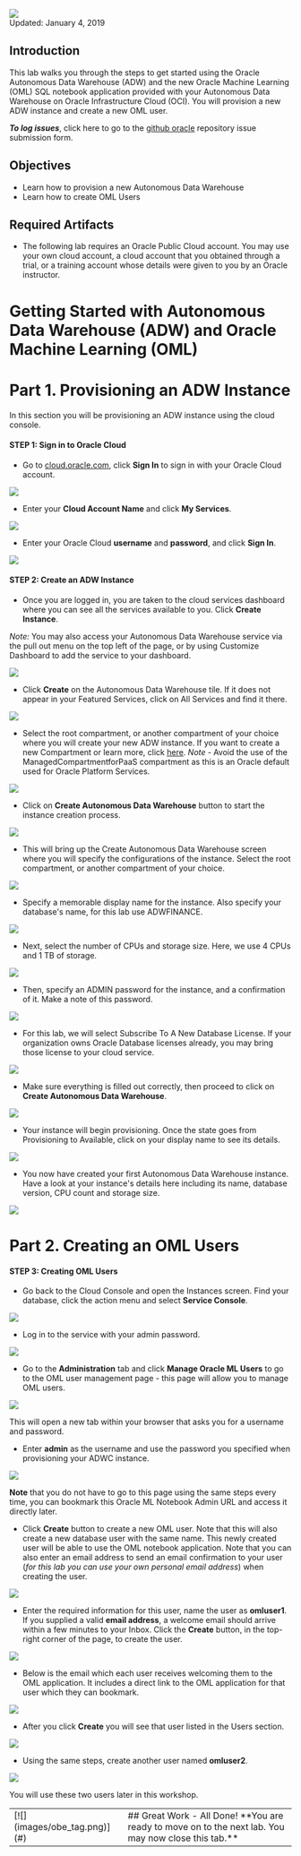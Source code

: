 
![](images/100/Picture100-lab.png)  
Updated: January 4, 2019

## Introduction

This lab walks you through the steps to get started using the Oracle Autonomous Data Warehouse (ADW) and the new Oracle Machine Learning (OML) SQL notebook application provided with your Autonomous Data Warehouse on Oracle Infrastructure Cloud (OCI). You will provision a new ADW instance and create a new OML user.


**_To log issues_**, click here to go to the [github oracle](https://github.com/oracle/learning-library/issues/new) repository issue submission form.

## Objectives
-   Learn how to provision a new Autonomous Data Warehouse
-   Learn how to create OML Users

## Required Artifacts
-   The following lab requires an Oracle Public Cloud account. You may use your own cloud account, a cloud account that you obtained through a trial, or a training account whose details were given to you by an Oracle instructor.


# Getting Started with Autonomous Data Warehouse (ADW) and Oracle Machine Learning (OML)

# Part 1. Provisioning an ADW Instance

In this section you will be provisioning an ADW instance using the cloud console.


#### **STEP 1: Sign in to Oracle Cloud**

-   Go to [cloud.oracle.com](https://cloud.oracle.com), click **Sign In** to sign in with your Oracle Cloud account.

![](./images/100/Picture100-2.png)

-   Enter your **Cloud Account Name** and click **My Services**.

![](./images/100/Picture100-3.jpg)

-   Enter your Oracle Cloud **username** and **password**, and click **Sign In**.

![](./images/100/Picture100-4.png)

#### **STEP 2: Create an ADW Instance**

-   Once you are logged in, you are taken to the cloud services dashboard where you can see all the services available to you. Click **Create Instance**.

*Note:* You may also access your Autonomous Data Warehouse service via the pull out menu on the top left of the page, or by using Customize Dashboard to add the service to your dashboard.

![](./images/100/Picture100-36.JPG)

- Click **Create** on the Autonomous Data Warehouse tile. If it does not appear in your Featured Services, click on All Services and find it there.

![](images/100/LabGuide1-39fb4a5b.png)

- Select the root compartment, or another compartment of your choice where you will create your new ADW instance. If you want to create a new Compartment or learn more, click <a href="https://docs.cloud.oracle.com/iaas/Content/Identity/Tasks/managingcompartments.htm#three" target="_blank">here</a>.
*Note* - Avoid the use of the ManagedCompartmentforPaaS compartment as this is an Oracle default used for Oracle Platform Services.

![](./images/100/Compartment.jpg)

-  Click on **Create Autonomous Data Warehouse** button to start the instance creation process.

![](./images/100/Picture100-23.jpeg)

-  This will bring up the Create Autonomous Data Warehouse screen where you will specify the configurations of the instance. Select the root compartment, or another compartment of your choice.

![](./images/100/Picture100-26.jpg)

-  Specify a memorable display name for the instance. Also specify your database's name, for this lab use ADWFINANCE.

![](./images/100/Picture100-27.jpeg)

-  Next, select the number of CPUs and storage size. Here, we use 4 CPUs and 1 TB of storage.

![](./images/100/Picture100-28.jpeg)

-  Then, specify an ADMIN password for the instance, and a confirmation of it. Make a note of this password.

![](./images/100/Picture100-29.jpeg)

-  For this lab, we will select Subscribe To A New Database License. If your organization owns Oracle Database licenses already, you may bring those license to your cloud service.

![](./images/100/Picture100-37.jpg)

-  Make sure everything is filled out correctly, then proceed to click on **Create Autonomous Data Warehouse**.

![](./images/100/Picture100-31.jpeg)

-  Your instance will begin provisioning. Once the state goes from Provisioning to Available, click on your display name to see its details.

![](./images/100/Picture100-32.jpeg)

-  You now have created your first Autonomous Data Warehouse instance. Have a look at your instance's details here including its name, database version, CPU count and storage size.

![](./images/100/Picture100-38.jpg)





# Part 2. Creating an OML Users


#### **STEP 3: Creating OML Users**

-   Go back to the Cloud Console and open the Instances screen. Find your database, click the action menu and select **Service Console**.

![](./images/100/Picture700-1.png)

-   Log in to the service with your admin password.

![](./images/100/Picture700-2.png)

-   Go to the **Administration** tab and click **Manage Oracle ML Users** to go to the OML user management page - this page will allow
you to manage OML users.

![](./images/100/Picture700-3.png)

This will open a new tab within your browser that asks you for a username and password.

-   Enter **admin** as the username and use the password you specified when provisioning your ADWC instance.

![](./images/100/Picture700-4.png)

**Note** that you do not have to go to this page using the same steps every time, you can bookmark this Oracle ML Notebook Admin URL and access it directly later.

-   Click **Create** button to create a new OML user. Note that this will also create a new database user with the same name. This newly created user will be able to use the OML notebook application. Note that you can also enter an email address to send an email confirmation to your user (*for this lab you can use your own personal email address*) when creating the user.

![](./images/100/Picture700-5.png)

-   Enter the required information for this user, name the user as **omluser1**. If you supplied a valid **email address**, a welcome email should arrive within a few minutes to your Inbox. Click the **Create** button, in the top-right corner of the page, to create the user.

![](./images/100/Picture700-7.png)

-   Below is the email which each user receives welcoming them to the OML application. It includes a direct link to the OML application
for that user which they can bookmark.

![](./images/100/Picture700-8.png)

-   After you click **Create** you will see that user listed in the Users section.

![](./images/100/Picture700-9.png)

-   Using the same steps, create another user named **omluser2**.

![](./images/100/Picture700-10.png)

You will use these two users later in this workshop.
<table>
<tr><td class="td-logo">[![](images/obe_tag.png)](#)</td>
<td class="td-banner">
## Great Work - All Done!
**You are ready to move on to the next lab. You may now close this tab.**
</td>
</tr>
<table>
